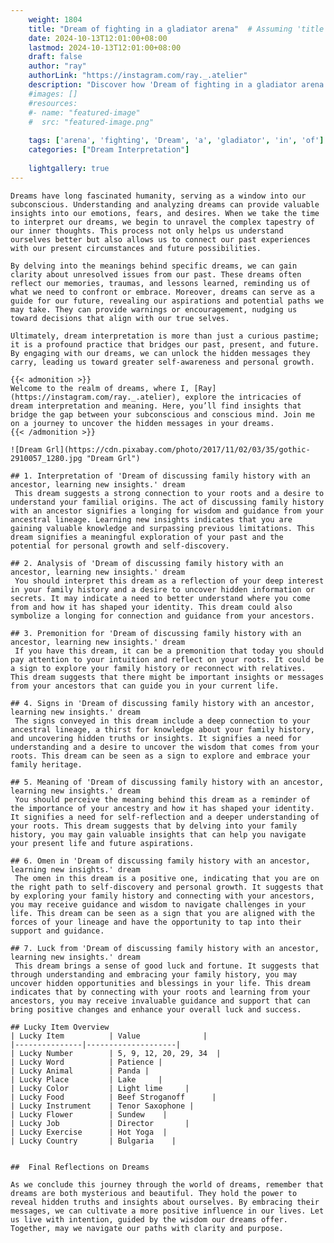 ```yaml
---
    weight: 1804
    title: "Dream of fighting in a gladiator arena"  # Assuming 'title' column exists
    date: 2024-10-13T12:01:00+08:00
    lastmod: 2024-10-13T12:01:00+08:00
    draft: false
    author: "ray"
    authorLink: "https://instagram.com/ray._.atelier"
    description: "Discover how 'Dream of fighting in a gladiator arena' can interpret your future and uncover its significant meanings in your life."
    #images: []
    #resources:
    #- name: "featured-image"
    #  src: "featured-image.png"
    
    tags: ['arena', 'fighting', 'Dream', 'a', 'gladiator', 'in', 'of']
    categories: ["Dream Interpretation"]
    
    lightgallery: true
---
```

    
    Dreams have long fascinated humanity, serving as a window into our subconscious. Understanding and analyzing dreams can provide valuable insights into our emotions, fears, and desires. When we take the time to interpret our dreams, we begin to unravel the complex tapestry of our inner thoughts. This process not only helps us understand ourselves better but also allows us to connect our past experiences with our present circumstances and future possibilities.
    
    By delving into the meanings behind specific dreams, we can gain clarity about unresolved issues from our past. These dreams often reflect our memories, traumas, and lessons learned, reminding us of what we need to confront or embrace. Moreover, dreams can serve as a guide for our future, revealing our aspirations and potential paths we may take. They can provide warnings or encouragement, nudging us toward decisions that align with our true selves.
    
    Ultimately, dream interpretation is more than just a curious pastime; it is a profound practice that bridges our past, present, and future. By engaging with our dreams, we can unlock the hidden messages they carry, leading us toward greater self-awareness and personal growth.
    
    {{< admonition >}}
    Welcome to the realm of dreams, where I, [Ray](https://instagram.com/ray._.atelier), explore the intricacies of dream interpretation and meaning. Here, you’ll find insights that bridge the gap between your subconscious and conscious mind. Join me on a journey to uncover the hidden messages in your dreams.
    {{< /admonition >}}
    
    ![Dream Grl](https://cdn.pixabay.com/photo/2017/11/02/03/35/gothic-2910057_1280.jpg "Dream Grl")
    
    ## 1. Interpretation of 'Dream of discussing family history with an ancestor, learning new insights.' dream
     This dream suggests a strong connection to your roots and a desire to understand your familial origins. The act of discussing family history with an ancestor signifies a longing for wisdom and guidance from your ancestral lineage. Learning new insights indicates that you are gaining valuable knowledge and surpassing previous limitations. This dream signifies a meaningful exploration of your past and the potential for personal growth and self-discovery.
    
    ## 2. Analysis of 'Dream of discussing family history with an ancestor, learning new insights.' dream
     You should interpret this dream as a reflection of your deep interest in your family history and a desire to uncover hidden information or secrets. It may indicate a need to better understand where you come from and how it has shaped your identity. This dream could also symbolize a longing for connection and guidance from your ancestors.
    
    ## 3. Premonition for 'Dream of discussing family history with an ancestor, learning new insights.' dream
     If you have this dream, it can be a premonition that today you should pay attention to your intuition and reflect on your roots. It could be a sign to explore your family history or reconnect with relatives. This dream suggests that there might be important insights or messages from your ancestors that can guide you in your current life.
    
    ## 4. Signs in 'Dream of discussing family history with an ancestor, learning new insights.' dream
     The signs conveyed in this dream include a deep connection to your ancestral lineage, a thirst for knowledge about your family history, and uncovering hidden truths or insights. It signifies a need for understanding and a desire to uncover the wisdom that comes from your roots. This dream can be seen as a sign to explore and embrace your family heritage.
    
    ## 5. Meaning of 'Dream of discussing family history with an ancestor, learning new insights.' dream
     You should perceive the meaning behind this dream as a reminder of the importance of your ancestry and how it has shaped your identity. It signifies a need for self-reflection and a deeper understanding of your roots. This dream suggests that by delving into your family history, you may gain valuable insights that can help you navigate your present life and future aspirations.
    
    ## 6. Omen in 'Dream of discussing family history with an ancestor, learning new insights.' dream
     The omen in this dream is a positive one, indicating that you are on the right path to self-discovery and personal growth. It suggests that by exploring your family history and connecting with your ancestors, you may receive guidance and wisdom to navigate challenges in your life. This dream can be seen as a sign that you are aligned with the forces of your lineage and have the opportunity to tap into their support and guidance.
    
    ## 7. Luck from 'Dream of discussing family history with an ancestor, learning new insights.' dream
     This dream brings a sense of good luck and fortune. It suggests that through understanding and embracing your family history, you may uncover hidden opportunities and blessings in your life. This dream indicates that by connecting with your roots and learning from your ancestors, you may receive invaluable guidance and support that can bring positive changes and enhance your overall luck and success.
    
    ## Lucky Item Overview
    | Lucky Item          | Value              |
    |---------------|--------------------|
    | Lucky Number        | 5, 9, 12, 20, 29, 34  |
    | Lucky Word          | Patience |
    | Lucky Animal        | Panda |
    | Lucky Place         | Lake     |
    | Lucky Color         | Light lime     |
    | Lucky Food          | Beef Stroganoff      |
    | Lucky Instrument    | Tenor Saxophone |
    | Lucky Flower        | Sundew    |
    | Lucky Job           | Director       |
    | Lucky Exercise      | Hot Yoga  |
    | Lucky Country       | Bulgaria    |
    
    
    ##  Final Reflections on Dreams
    
    As we conclude this journey through the world of dreams, remember that dreams are both mysterious and beautiful. They hold the power to reveal hidden truths and insights about ourselves. By embracing their messages, we can cultivate a more positive influence in our lives. Let us live with intention, guided by the wisdom our dreams offer. Together, may we navigate our paths with clarity and purpose.
    